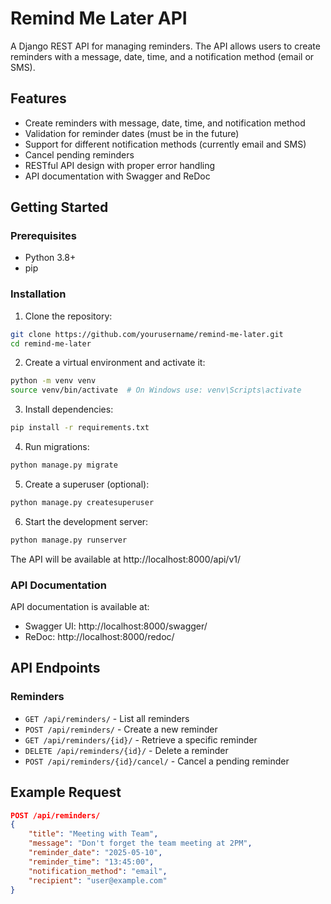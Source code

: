# Remind Me Later API

A Django REST API for managing reminders. The API allows users to create reminders with a message, date, time, and a notification method (email or SMS).

## Features

- Create reminders with message, date, time, and notification method
- Validation for reminder dates (must be in the future)
- Support for different notification methods (currently email and SMS)
- Cancel pending reminders
- RESTful API design with proper error handling
- API documentation with Swagger and ReDoc

## Getting Started

### Prerequisites

- Python 3.8+
- pip

### Installation

1. Clone the repository:
```bash
git clone https://github.com/yourusername/remind-me-later.git
cd remind-me-later
```

2. Create a virtual environment and activate it:
```bash
python -m venv venv
source venv/bin/activate  # On Windows use: venv\Scripts\activate
```

3. Install dependencies:
```bash
pip install -r requirements.txt
```

4. Run migrations:
```bash
python manage.py migrate
```

5. Create a superuser (optional):
```bash
python manage.py createsuperuser
```

6. Start the development server:
```bash
python manage.py runserver
```

The API will be available at http://localhost:8000/api/v1/

### API Documentation

API documentation is available at:
- Swagger UI: http://localhost:8000/swagger/
- ReDoc: http://localhost:8000/redoc/

## API Endpoints

### Reminders

- `GET /api/reminders/` - List all reminders
- `POST /api/reminders/` - Create a new reminder
- `GET /api/reminders/{id}/` - Retrieve a specific reminder
- `DELETE /api/reminders/{id}/` - Delete a reminder
- `POST /api/reminders/{id}/cancel/` - Cancel a pending reminder

## Example Request

```json
POST /api/reminders/
{
    "title": "Meeting with Team",
    "message": "Don't forget the team meeting at 2PM",
    "reminder_date": "2025-05-10",
    "reminder_time": "13:45:00",
    "notification_method": "email",
    "recipient": "user@example.com"
}
```



